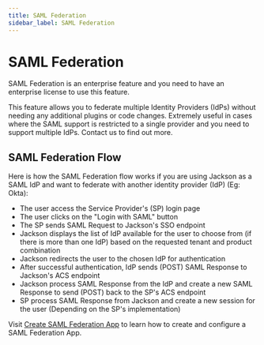 ```yaml
---
title: SAML Federation
sidebar_label: SAML Federation
---
```


# SAML Federation

SAML Federation is an enterprise feature and you need to have an enterprise license to use this feature.

This feature allows you to federate multiple Identity Providers (IdPs) without needing any additional plugins or code changes. Extremely useful in cases where the SAML support is restricted to a single provider and you need to support multiple IdPs. Contact us to find out more.

## SAML Federation Flow

Here is how the SAML Federation flow works if you are using Jackson as a SAML IdP and want to federate with another identity provider (IdP) (Eg: Okta):

- The user access the Service Provider's (SP) login page
- The user clicks on the "Login with SAML" button
- The SP sends SAML Request to Jackson's SSO endpoint
- Jackson displays the list of IdP available for the user to choose from (if there is more than one IdP) based on the requested tenant and product combination
- Jackson redirects the user to the chosen IdP for authentication
- After successful authentication, IdP sends (POST) SAML Response to Jackson's ACS endpoint
- Jackson process SAML Response from the IdP and create a new SAML Response to send (POST) back to the SP's ACS endpoint
- SP process SAML Response from Jackson and create a new session for the user (Depending on the SP's implementation)

Visit [Create SAML Federation App](/docs/admin-portal/enterprise-sso#saml-federation) to learn how to create and configure a SAML Federation App.
